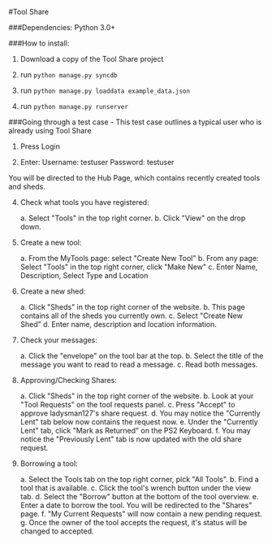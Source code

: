 #Tool Share

###Dependencies:
Python 3.0+	


###How to install:
1. Download a copy of the Tool Share project

2. run `python manage.py syncdb`

3. run `python manage.py loaddata example_data.json`

4. run `python manage.py runserver`

###Going through a test case - This test case outlines a typical user who is already using Tool Share

1. Press Login

2. Enter: 
	Username: testuser
	Password: testuser
	
You will be directed to the Hub Page, which contains recently created tools and sheds.

4. Check what tools you have registered:

	a. Select "Tools" in the top right corner. 
	b. Click "View" on the drop down.
	
5. Create a new tool:
	
	a. From the MyTools page: select "Create New Tool" 
	b. From any page: Select "Tools" in the top right corner, click "Make New"
	c. Enter Name, Description, Select Type and Location
	
6. Create a new shed:

	a. Click "Sheds" in the top right corner of the website.
	b. This page contains all of the sheds you currently own.
	c. Select "Create New Shed"
	d. Enter name, description and location information.
	
7. Check your messages:
	
	a. Click the "envelope" on the tool bar at the top.
	b. Select the title of the message you want to read to read a message.
	c. Read both messages.
	
8. Approving/Checking Shares:

	a. Click "Sheds" in the top right corner of the website.
	b. Look at your "Tool Requests" on the tool requests panel.
	c. Press "Accept" to approve ladysman127's share request.
	d. You may notice the "Currently Lent" tab below now contains the request now.
	e. Under the "Currently Lent" tab, click "Mark as Returned" on the PS2 Keyboard.
	f. You may notice the "Previously Lent" tab is now updated with the old share request.
	
9. Borrowing a tool: 

	a. Select the Tools tab on the top right corner, pick "All Tools".
	b. Find a tool that is available.
	c. Click the tool's wrench button under the view tab.
	d. Select the "Borrow" button at the bottom of the tool overview.
	e. Enter a date to borrow the tool. You will be redirected to the "Shares" page.
	f. "My Current Requests" will now contain a new pending request.
	g. Once the owner of the tool accepts the request, it's status will be changed to accepted.
	

	



	
	
	
	
	
	
	

